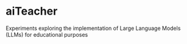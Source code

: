 # aiTeacher
Experiments exploring the implementation of Large Language Models (LLMs) for educational purposes
